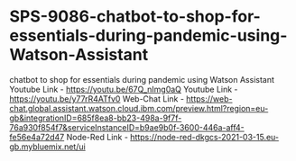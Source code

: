 # SPS-9086-chatbot-to-shop-for-essentials-during-pandemic-using-Watson-Assistant
chatbot to shop for essentials during pandemic using Watson Assistant 
Youtube Link - https://youtu.be/67Q_nImg0aQ
Youtube Link - https://youtu.be/y77rR4ATfv0
Web-Chat Link - https://web-chat.global.assistant.watson.cloud.ibm.com/preview.html?region=eu-gb&integrationID=685f8ea8-bb23-498a-9f7f-76a930f854f7&serviceInstanceID=b9ae9b0f-3600-446a-aff4-fe56e4a72d47
Node-Red Link - https://node-red-dkgcs-2021-03-15.eu-gb.mybluemix.net/ui
